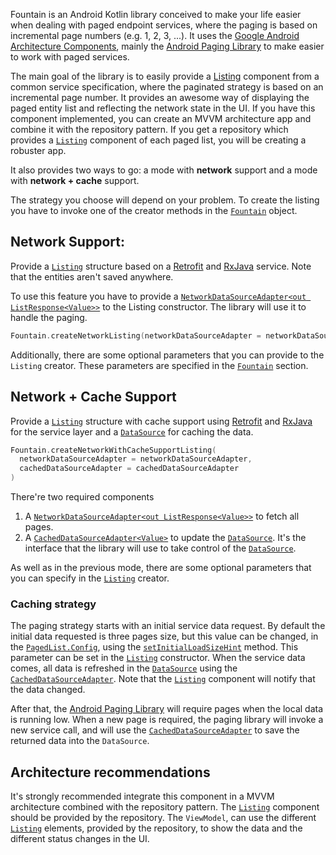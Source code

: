 Fountain is an Android Kotlin library conceived to make your life easier when dealing with paged endpoint services, where the paging is based on incremental page numbers (e.g. 1, 2, 3, ...).
It uses the [Google Android Architecture Components](https://developer.android.com/topic/libraries/architecture/), mainly the [Android Paging Library](https://developer.android.com/topic/libraries/architecture/paging/) to make easier to work with paged services.

The main goal of the library is to easily provide a [Listing](Listing.md) component from a common service specification, where the paginated strategy is based on an incremental page number.
It provides an awesome way of displaying the paged entity list and reflecting the network state in the UI.
If you have this component implemented, you can create an MVVM architecture app and combine it with the repository pattern.
If you get a repository which provides a [`Listing`](Listing.md) component of each paged list, you will be creating a robuster app.

It also provides two ways to go: a mode with **network** support and a mode with **network + cache** support. 


The strategy you choose will depend on your problem.
To create the listing you have to invoke one of the creator methods in the [`Fountain`](Fountain.md) object.

## **Network Support:** 

Provide a [`Listing`](Listing.md) structure based on a [Retrofit](http://square.github.io/retrofit/) and [RxJava](https://github.com/ReactiveX/RxJava) service.
Note that the entities aren't saved anywhere.

To use this feature you have to provide a [`NetworkDataSourceAdapter<out ListResponse<Value>>`](NetworkDataSourceAdapter.md) to the Listing constructor. 
The library will use it to handle the paging.

```kotlin
Fountain.createNetworkListing(networkDataSourceAdapter = networkDataSourceAdapter)
```

Additionally, there are some optional parameters that you can provide to the `Listing` creator. These parameters are specified in the [`Fountain`](Fountain.md) section.

## **Network + Cache Support** 

Provide a [`Listing`](Listing.md) structure with cache support using [Retrofit](http://square.github.io/retrofit/) and [RxJava](https://github.com/ReactiveX/RxJava) for the service layer and a [`DataSource`](https://developer.android.com/reference/android/arch/paging/DataSource) for caching the data.

```kotlin
Fountain.createNetworkWithCacheSupportListing(
  networkDataSourceAdapter = networkDataSourceAdapter,
  cachedDataSourceAdapter = cachedDataSourceAdapter
)

```
There're two required components 
1. A [`NetworkDataSourceAdapter<out ListResponse<Value>>`](NetworkDataSourceAdapter.md) to fetch all pages.
1. A [`CachedDataSourceAdapter<Value>`](CachedDataSourceAdapter.md) to update the [`DataSource`](https://developer.android.com/reference/android/arch/paging/DataSource).
It's the interface that the library will use to take control of the [`DataSource`](https://developer.android.com/reference/android/arch/paging/DataSource).

As well as in the previous mode, there are some optional parameters that you can specify in the [`Listing`](Listing.md) creator.

### Caching strategy
<!--
The pagination strategy that is using **Fountain** can be seen in the following image.

***Bruno PHOTO***
-->

The paging strategy starts with an initial service data request.
By default the initial data requested is three pages size, but this value can be changed, in the [`PagedList.Config`](https://developer.android.com/reference/android/arch/paging/PagedList.Config.html), using the [`setInitialLoadSizeHint`](https://developer.android.com/reference/android/arch/paging/PagedList.Config.html#initialLoadSizeHint) method.
This parameter can be set in the [`Listing`](Listing.md) constructor. 
When the service data comes, all data is refreshed in the [`DataSource`](https://developer.android.com/reference/android/arch/paging/DataSource) using the [`CachedDataSourceAdapter`](CachedDataSourceAdapter.md).
Note that the [`Listing`](Listing.md) component will notify that the data changed.

After that, the [Android Paging Library](https://developer.android.com/reference/android/arch/paging/package-summary) will require pages when the local data is running low.
When a new page is required, the paging library will invoke a new service call, and will use the [`CachedDataSourceAdapter`](CachedDataSourceAdapter.md) to save the returned data into the `DataSource`.


## Architecture recommendations

It's strongly recommended integrate this component in a MVVM architecture combined with the repository pattern.
The [`Listing`](Listing.md)  component should be provided by the repository.
The `ViewModel`, can use the different [`Listing`](Listing.md)  elements, provided by the repository, to show the data and the different status changes in the UI.
